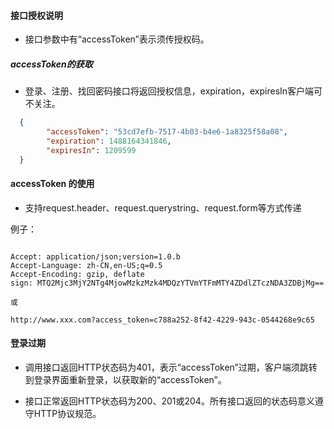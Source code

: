#### 接口授权说明

* 接口参数中有“accessToken”表示须传授权码。

##### accessToken的获取

* 登录、注册、找回密码接口将返回授权信息，expiration，expiresIn客户端可不关注。
```json
  {
        "accessToken": "53cd7efb-7517-4b03-b4e6-1a8325f58a08",
        "expiration": 1488164341846,
        "expiresIn": 1209599
  }
```

#### accessToken 的使用

* 支持request.header、request.querystring、request.form等方式传递

例子：

```foo

Accept: application/json;version=1.0.b
Accept-Language: zh-CN,en-US;q=0.5
Accept-Encoding: gzip, deflate
sign: MTQ2Mjc3MjY2NTg4MjowMzkzMzk4MDQzYTVmYTFmMTY4ZDdlZTczNDA3ZDBjMg==

或

http://www.xxx.com?access_token=c788a252-8f42-4229-943c-0544268e9c65

```

#### 登录过期

* 调用接口返回HTTP状态码为401，表示“accessToken”过期，客户端须跳转到登录界面重新登录，以获取新的“accessToken”。

* 接口正常返回HTTP状态码为200、201或204。所有接口返回的状态码意义遵守HTTP协议规范。

